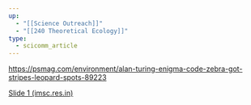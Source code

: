 ```yaml
---
up:
  - "[[Science Outreach]]"
  - "[[240 Theoretical Ecology]]"
type:
  - scicomm_article
---
```



https://psmag.com/environment/alan-turing-enigma-code-zebra-got-stripes-leopard-spots-89223

[Slide 1 (imsc.res.in)](https://www.imsc.res.in/~sitabhra/teaching/sb17/Presentation_24.pdf)

